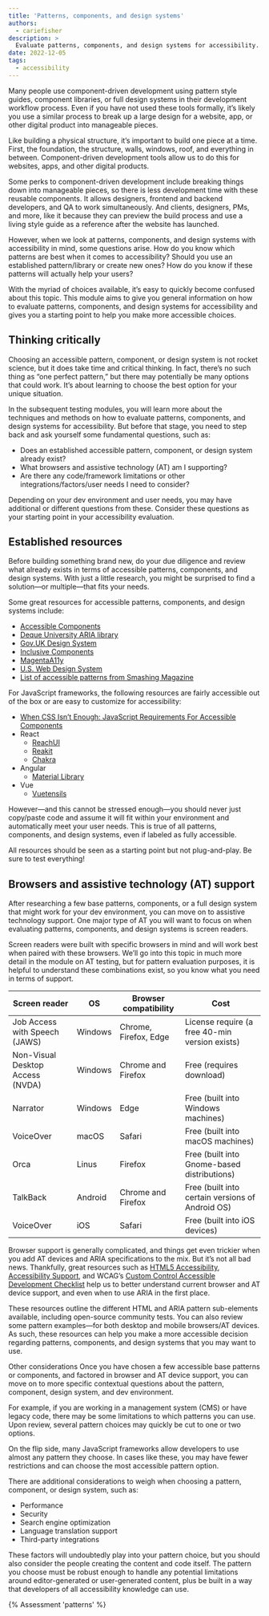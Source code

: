 ```yaml
---
title: 'Patterns, components, and design systems'
authors:
  - cariefisher
description: >
  Evaluate patterns, components, and design systems for accessibility.
date: 2022-12-05
tags:
  - accessibility
---
```


Many people use component-driven development using pattern style guides, component libraries, or full design systems in their
development workflow process. Even if you have not used these tools formally, it’s likely you use a similar process to break up a
large design for a website, app, or other digital product into manageable pieces.

Like building a physical structure, it’s important to build one piece at a time. First, the foundation, the structure, walls,
windows, roof, and everything in between. Component-driven development tools allow us to do this for websites, apps, and other digital products.

Some perks to component-driven development include breaking things down into manageable pieces, so there is less development time with
these reusable components. It allows designers, frontend and backend developers, and QA to work simultaneously. And clients, designers, PMs, and
more, like it because they can preview the build process and use a living style guide as a reference after the website has launched.

However, when we look at patterns, components, and design systems with accessibility in mind, some questions arise. How do you know
which patterns are best when it comes to accessibility? Should you use an established pattern/library or create new ones? How do
you know if these patterns will actually help your users?

With the myriad of choices available, it’s easy to quickly become confused about this topic. This module aims to give you general
information on how to evaluate patterns, components, and design systems for accessibility and gives you a starting point to help you make
more accessible choices.

## Thinking critically

Choosing an accessible pattern, component, or design system is not rocket science, but it does take time and critical thinking.
In fact, there’s no such thing as “one perfect pattern,” but there may potentially be many options that could work. It’s about learning
to choose the best option for your unique situation.

In the subsequent testing modules, you will learn more about the techniques and methods on how to evaluate patterns, components, and
design systems for accessibility. But before that stage, you need to step back and ask yourself some fundamental questions, such as:

* Does an established accessible pattern, component, or design system already exist?
* What browsers and assistive technology (AT) am I supporting?
* Are there any code/framework limitations or other integrations/factors/user needs I need to consider?

Depending on your dev environment and user needs, you may have additional or different questions from these. Consider
these questions as your starting point in your accessibility evaluation.

## Established resources

Before building something brand new, do your due diligence and review what already exists in terms of accessible patterns,
components, and design systems. With just a little research, you might be surprised to find a solution—or multiple—that fits your needs.

Some great resources for accessible patterns, components, and design systems include:

* [Accessible Components](https://github.com/scottaohara/accessible_components)
* [Deque University ARIA library](https://dequeuniversity.com/library)
* [Gov.UK Design System](https://design-system.service.gov.uk/components/)
* [Inclusive Components](https://inclusive-components.design/)
* [MagentaA11y](https://www.magentaa11y.com/)
* [U.S. Web Design System](https://designsystem.digital.gov/components/overview/)
* [List of accessible patterns from Smashing Magazine](https://www.smashingmagazine.com/the-smashing-newsletter/smashing-newsletter-issue-289/)

For JavaScript frameworks, the following resources are fairly accessible out of the box or are easy to customize for accessibility:

* [When CSS Isn’t Enough: JavaScript Requirements For Accessible Components](https://www.smashingmagazine.com/2021/06/css-javascript-requirements-accessible-components/)
* React
  * [ReachUI](https://reach.tech/)
  * [Reakit](https://reakit.io/)
  * [Chakra](https://chakra-ui.com/)
* Angular
  * [Material Library](https://material.angular.io/cdk/a11y/overview)
* Vue
  * [Vuetensils](https://vuetensils.com/)

However—and this cannot be stressed enough—you should never just copy/paste code and assume it will fit within your environment
and automatically meet your user needs. This is true of all patterns, components, and design systems, even if labeled as fully accessible.

All resources should be seen as a starting point but not plug-and-play. Be sure to test everything!

## Browsers and assistive technology (AT) support

After researching a few base patterns, components, or a full design system that might work for your dev environment, you can
move on to assistive technology support. One major type of AT you will want to focus on when evaluating patterns, components,
and design systems is screen readers.

Screen readers were built with specific browsers in mind and will work best when paired with these browsers. We’ll go into
this topic in much more detail in the module on AT testing, but for pattern evaluation purposes, it is helpful to understand these combinations exist, so you know what you need in terms of support.

<table>
<thead>
  <tr>
    <th><span style="font-weight:bold">Screen reader</span></th>
    <th><span style="font-weight:bold">OS</span></th>
    <th><span style="font-weight:bold">Browser compatibility</span></th>
    <th><span style="font-weight:bold">Cost</span></th>
  </tr>
</thead>
<tbody>
  <tr>
    <td>Job Access with Speech (JAWS)</td>
    <td>Windows</td>
    <td>Chrome, Firefox, Edge</td>
    <td>License require (a free 40-min version exists)</td>
  </tr>
  <tr>
    <td>Non-Visual Desktop Access (NVDA)</td>
    <td>Windows</td>
    <td>Chrome and Firefox</td>
    <td>Free (requires download)</td>
  </tr>
  <tr>
    <td>Narrator</td>
    <td>Windows</td>
    <td>Edge</td>
    <td>Free (built into Windows machines)</td>
  </tr>
  <tr>
    <td>VoiceOver</td>
    <td>macOS</td>
    <td>Safari</td>
    <td>Free (built into macOS machines)</td>
  </tr>
  <tr>
    <td>Orca</td>
    <td>Linus</td>
    <td>Firefox</td>
    <td>Free (built into Gnome-based distributions)</td>
  </tr>
  <tr>
    <td>TalkBack</td>
    <td>Android</td>
    <td>Chrome and Firefox</td>
    <td>Free (built into certain versions of Android OS)</td>
  </tr>
  <tr>
    <td>VoiceOver</td>
    <td>iOS</td>
    <td>Safari</td>
    <td>Free (built into iOS devices)</td>
  </tr>
</tbody>
</table>


Browser support is generally complicated, and things get even trickier when you add AT devices and ARIA specifications to the mix.
But it’s not all bad news. Thankfully, great resources such as [HTML5 Accessibility](https://stevefaulkner.github.io/HTML5accessibility),
[Accessibility Support](https://a11ysupport.io), and WCAG’s [Custom Control Accessible Development Checklist](https://w3c.github.io/using-aria/#checklist)
help us to better understand current browser and AT device support, and even when to use ARIA in the first place.

These resources outline the different HTML and ARIA pattern sub-elements available, including open-source community tests.
You can also review some pattern examples—for both desktop and mobile browsers/AT devices. As such, these resources can help
you make a more accessible decision regarding patterns, components, and design systems that you may want to use.

Other considerations
Once you have chosen a few accessible base patterns or components, and factored in browser and AT device support, you can move
on to more specific contextual questions about the pattern, component, design system, and dev environment.

For example, if you are working in a management system (CMS) or have legacy code, there may be some limitations to which
patterns you can use. Upon review, several pattern choices may quickly be cut to one or two options.

On the flip side, many JavaScript frameworks allow developers to use almost any pattern they choose. In cases like these,
you may have fewer restrictions and can choose the most accessible pattern option.

There are additional considerations to weigh when choosing a pattern, component, or design system, such as:

* Performance
* Security
* Search engine optimization
* Language translation support
* Third-party integrations

These factors will undoubtedly play into your pattern choice, but you should also consider the people creating the content and code itself. The pattern you choose must be robust enough to handle any potential limitations around editor-generated or user-generated content, plus be built in a way that developers of all accessibility knowledge can use.

{% Assessment 'patterns' %}

